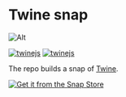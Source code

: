 # Twine snap

![Alt](https://repobeats.axiom.co/api/embed/7fcd13ee737c58eb8eb0250adae5bd50cd3e801b.svg "Repobeats analytics image")

[![twinejs](https://snapcraft.io/twinejs/badge.svg)](https://snapcraft.io/twinejs)
[![twinejs](https://snapcraft.io/twinejs/trending.svg?name=0)](https://snapcraft.io/twinejs)

The repo builds a snap of [Twine]([url](https://twinery.org/)).

[![Get it from the Snap Store](https://snapcraft.io/static/images/badges/en/snap-store-black.svg)](https://snapcraft.io/twinejs)
